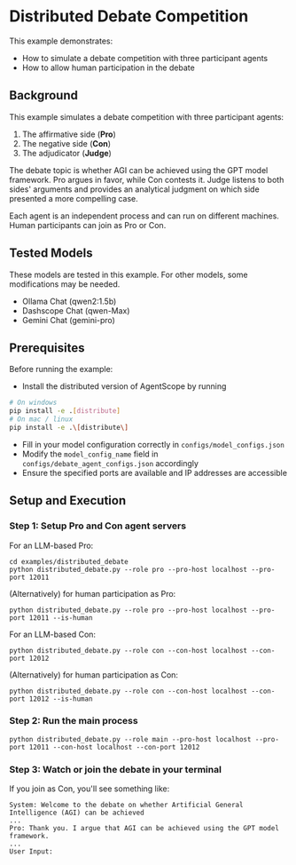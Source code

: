 # Distributed Debate Competition

This example demonstrates:
- How to simulate a debate competition with three participant agents
- How to allow human participation in the debate

## Background

This example simulates a debate competition with three participant agents:
1. The affirmative side (**Pro**)
2. The negative side (**Con**)
3. The adjudicator (**Judge**)

The debate topic is whether AGI can be achieved using the GPT model framework. Pro argues in favor, while Con contests it. Judge listens to both sides' arguments and provides an analytical judgment on which side presented a more compelling case.

Each agent is an independent process and can run on different machines. Human participants can join as Pro or Con.

## Tested Models

These models are tested in this example. For other models, some modifications may be needed.
- Ollama Chat (qwen2:1.5b)
- Dashscope Chat (qwen-Max)
- Gemini Chat (gemini-pro)

## Prerequisites

Before running the example:
- Install the distributed version of AgentScope by running 
```bash
# On windows
pip install -e .[distribute]
# On mac / linux
pip install -e .\[distribute\]
```
- Fill in your model configuration correctly in `configs/model_configs.json`
- Modify the `model_config_name` field in `configs/debate_agent_configs.json` accordingly
- Ensure the specified ports are available and IP addresses are accessible

## Setup and Execution

### Step 1: Setup Pro and Con agent servers

For an LLM-based Pro:
```shell
cd examples/distributed_debate
python distributed_debate.py --role pro --pro-host localhost --pro-port 12011
```

(Alternatively) for human participation as Pro:
```shell
python distributed_debate.py --role pro --pro-host localhost --pro-port 12011 --is-human
```

For an LLM-based Con:
```shell
python distributed_debate.py --role con --con-host localhost --con-port 12012
```

(Alternatively) for human participation as Con:
```shell
python distributed_debate.py --role con --con-host localhost --con-port 12012 --is-human
```

### Step 2: Run the main process

```shell
python distributed_debate.py --role main --pro-host localhost --pro-port 12011 --con-host localhost --con-port 12012
```

### Step 3: Watch or join the debate in your terminal

If you join as Con, you'll see something like:

```text
System: Welcome to the debate on whether Artificial General Intelligence (AGI) can be achieved
...
Pro: Thank you. I argue that AGI can be achieved using the GPT model framework.
...
User Input:
```
